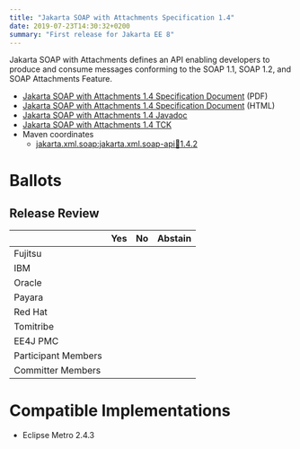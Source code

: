 ```yaml
---
title: "Jakarta SOAP with Attachments Specification 1.4"
date: 2019-07-23T14:30:32+0200
summary: "First release for Jakarta EE 8"
---
```

Jakarta SOAP with Attachments defines an API enabling developers to produce
and consume messages conforming to the SOAP 1.1, SOAP 1.2, and SOAP Attachments Feature.

* [Jakarta SOAP with Attachments 1.4 Specification Document](./jakarta.xml.soap-spec-1.4.pdf) (PDF)
* [Jakarta SOAP with Attachments 1.4 Specification Document](./jakarta.xml.soap-spec-1.4.html) (HTML)
* [Jakarta SOAP with Attachments 1.4 Javadoc](./apidocs)
* [Jakarta SOAP with Attachments 1.4 TCK](http://download.eclipse.org/ee4j/jakartaee-tck/8.0.1/promoted/saajtck-1.4_latest.zip)
* Maven coordinates
  * [jakarta.xml.soap:jakarta.xml.soap-api:jar:1.4.2](https://search.maven.org/artifact/jakarta.xml.soap/jakarta.xml.soap-api/1.4.2/jar)

# Ballots

## Release Review


|                       |  Yes    | No      | Abstain  |
|-----------------------|---------|---------|----------|
|Fujitsu                |         |         |          |
|IBM                    |         |         |          |
|Oracle                 |         |         |          |
|Payara                 |         |         |          |
|Red Hat                |         |         |          |
|Tomitribe              |         |         |          |
|EE4J PMC               |         |         |          |
|Participant Members    |         |         |          |
|Committer Members      |         |         |          |


# Compatible Implementations

* Eclipse Metro 2.4.3
